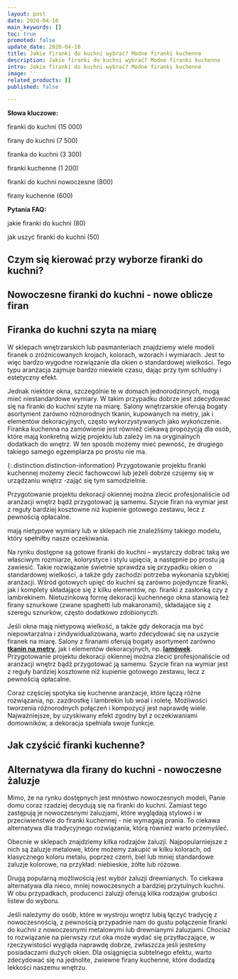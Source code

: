 ```yaml
---
layout: post
date: 2020-04-10
main_keywords: []
toc: true
promoted: false
update_date: 2020-04-10
title: Jakie firanki do kuchni wybrać? Modne firanki kuchenne
description: Jakie firanki do kuchni wybrać? Modne firanki kuchenne
intro: Jakie firanki do kuchni wybrać? Modne firanki kuchenne
image: ''
related_products: []
published: false

---
```

**Słowa kluczowe:**

firanki do kuchni (15 000)

firany do kuchni (7 500)

firanka do kuchni (3 300)

firanki kuchenne (1 200)

firanki do kuchni nowoczesne (800)

firany kuchenne (600)

**Pytania FAQ:**

jakie firanki do kuchni (80)

jak uszyć firanki do kuchni (50)

## Czym się kierować przy wyborze firanki do kuchni?

## Nowoczesne firanki do kuchni - nowe oblicze firan

## Firanka do kuchni szyta na miarę

W sklepach wnętrzarskich lub pasmanteriach znajdziemy wiele modeli firanek o zróżnicowanych krojach, kolorach, wzorach i wymiarach. Jest to więc bardzo wygodne rozwiązanie dla okien o standardowej wielkości. Tego typu aranżacja zajmuje bardzo niewiele czasu, dając przy tym schludny i estetyczny efekt.

Jednak niektóre okna, szczególnie te w domach jednorodzinnych, mogą mieć niestandardowe wymiary. W takim przypadku dobrze jest zdecydować się na firanki do kuchni szyte na miarę. Salony wnętrzarskie oferują bogaty asortyment zarówno różnorodnych tkanin, kupowanych na metry, jak i elementów dekoracyjnych, często wykorzystywanych jako wykończenie. Firanka kuchenna na zamówienie jest również ciekawą propozycją dla osób, które mają konkretną wizję projektu lub zależy im na oryginalnych dodatkach do wnętrz. W ten sposób możemy mieć pewność, że drugiego takiego samego egzemplarza po prostu nie ma.

{:.distinction.distinction-information}
Przygotowanie projektu firanki kuchennej możemy zlecić fachowcowi lub jeżeli dobrze czujemy się w urządzaniu wnętrz -zająć się tym samodzielnie.

Przygotowanie projektu dekoracji okiennej można zlecić profesjonaliście od aranżacji wnętrz bądź przygotować ją samemu. Szycie firan na wymiar jest z reguły bardziej kosztowne niż kupienie gotowego zestawu, lecz z pewnością opłacalne.

mają nietypowe wymiary lub w sklepach nie znaleźliśmy takiego modelu, który spełniłby nasze oczekiwania. 

Na rynku dostępne są gotowe firanki do kuchni – wystarczy dobrać taką we właściwym rozmiarze, kolorystyce i stylu upięcia, a następnie po prostu ją zawiesić. Takie rozwiązanie świetnie sprawdza się przypadku okien o standardowej wielkości, a także gdy zachodzi potrzeba wykonania szybkiej aranżacji. Wśród gotowych upięć do kuchni są zarówno pojedyncze firanki, jak i komplety składające się z kilku elementów, np. firanki z zasłonką czy z lambrekinem. Nietuzinkową formę dekoracji kuchennego okna stanowią też firany sznurkowe (zwane spaghetti lub makaronami), składające się z szeregu sznurków, często dodatkowo zdobionyczh.

Jeśli okna mają nietypową wielkość, a także gdy dekoracja ma być niepowtarzalna i zindywidualizowana, warto zdecydować się na uszycie firanek na miarę. Salony z firanami oferują bogaty asortyment zarówno [**tkanin na metry**](https://alena-firany.pl/firany-na-metry.html "Firany na metry"), jak i elementów dekoracyjnych, np. [**lamówek**](https://alena-firany.pl/lamowki.html "Lamówki"). Przygotowanie projektu dekoracji okiennej można zlecić profesjonaliście od aranżacji wnętrz bądź przygotować ją samemu. Szycie firan na wymiar jest z reguły bardziej kosztowne niż kupienie gotowego zestawu, lecz z pewnością opłacalne.

Coraz częściej spotyka się kuchenne aranżacje, które łączą różne rozwiązania, np. zazdrostkę i lambrekin lub woal i roletę. Możliwości tworzenia różnorodnych połączeń i kompozycji jest naprawdę wiele. Najważniejsze, by uzyskiwany efekt zgodny był z oczekiwaniami domowników, a dekoracja spełniała swoje funkcje.

## Jak czyścić firanki kuchenne?

## Alternatywa dla firany do kuchni - nowoczesne żaluzje

Mimo, że na rynku dostępnych jest mnóstwo nowoczesnych modeli, Panie domu coraz rzadziej decydują się na firanki do kuchni. Zamiast tego zastępują je nowoczesnymi żaluzjami, które wyglądają stylowo i w przeciwieństwie do firanki kuchennej - nie wymagają prania.  To ciekawa alternatywa dla tradycyjnego rozwiązania, którą również warto przemyśleć.

Obecnie w sklepach znajdziemy kilka rodzajów żaluzji. Najpopularniejsze z nich są żaluzje metalowe, które możemy zakupić w kilku kolorach, od klasycznego koloru metalu, poprzez czerń, biel lub mniej standardowe żaluzje kolorowe, na przykład: niebieskie, żółte lub różowe.

Drugą popularną możliwością jest wybór żaluzji drewnianych. To ciekawa alternatywa dla nieco, mniej nowoczesnych a bardziej  przytulnych kuchni. W obu przypadkach, producenci żaluzji oferują kilka rodzajów grubości listew do wyboru.

Jeśli należymy do osób, które w wystroju wnętrz lubią łączyć tradycję z nowoczesnością, z pewnością przypadnie nam do gustu połączenie firanki do kuchni z nowoczesnymi metalowymi lub drewnianymi żaluzjami. Chociaż to rozwiązanie na pierwszy rzut oka może wydać się przytłaczające, w rzeczywistości wygląda naprawdę dobrze, zwłaszcza jeśli jesteśmy posiadaczami dużych okien. Dla osiągnięcia subtelnego efektu, warto zdecydować się na jednolite, zwiewne firany kuchenne, które dodadzą lekkości naszemu wnętrzu.